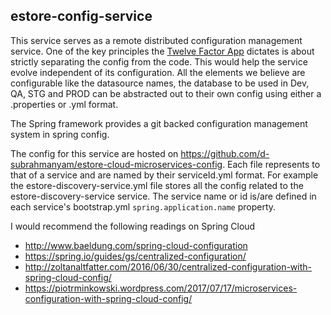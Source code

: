## estore-config-service

This service serves as a remote distributed configuration management service. One of the key principles the [Twelve Factor App](https://12factor.net/config) dictates is about strictly separating the config from the code. This would help the service evolve independent of its configuration. All the elements we believe are configurable like the datasource names, the database to be used in Dev, QA, STG and PROD can be abstracted out to their own config using either a .properties or .yml format. 

The Spring framework provides a git backed configuration management system in spring config. 

The config for this service are hosted on https://github.com/d-subrahmanyam/estore-cloud-microservices-config. Each file represents to that of a service and are named by their serviceId.yml format. For example the estore-discovery-service.yml file stores all the config related to the estore-discovery-service service. The service name or id is/are defined in each service's bootstrap.yml `spring.application.name` property.

I would recommend the following readings on Spring Cloud

 - http://www.baeldung.com/spring-cloud-configuration
 - https://spring.io/guides/gs/centralized-configuration/
 - http://zoltanaltfatter.com/2016/06/30/centralized-configuration-with-spring-cloud-config/
 - https://piotrminkowski.wordpress.com/2017/07/17/microservices-configuration-with-spring-cloud-config/
